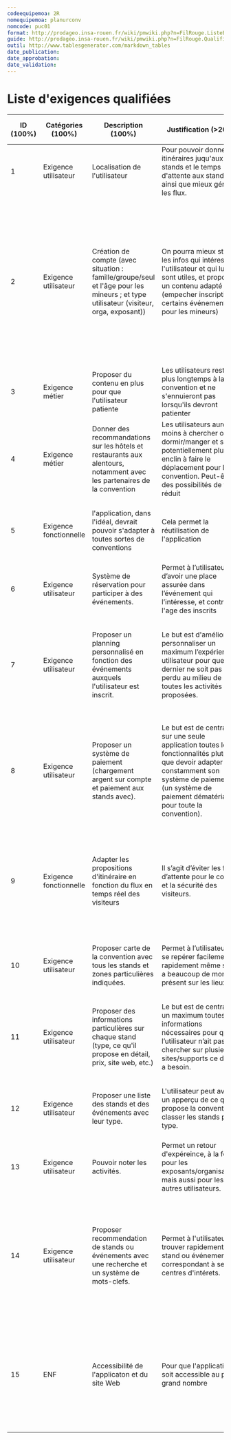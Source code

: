 ```yaml
---
codeequipemoa: 2R
nomequipemoa: planurconv
nomcode: puc01
format: http://prodageo.insa-rouen.fr/wiki/pmwiki.php?n=FilRouge.ListeExigencesQualifiees 
guide: http://prodageo.insa-rouen.fr/wiki/pmwiki.php?n=FilRouge.QualifierExigence
outil: http://www.tablesgenerator.com/markdown_tables
date_publication:
date_approbation:
date_validation:
---
```


# Liste d'exigences qualifiées
| ID (100%) | Catégories (100%)      | Description (100%)                                                                                                                   | Justification (>20%)                                                                                                                                                                                              | Origine (>80%)                                                | Critères de satisfaction (>70%)                                                                                                                                                                                                                                                                          | Contentement MOA (>30%) | Mécontentement MOA (>30%) | Exigences dépendantes | Exigences conflictuelles |
|-----------|------------------------|--------------------------------------------------------------------------------------------------------------------------------------|-------------------------------------------------------------------------------------------------------------------------------------------------------------------------------------------------------------------|---------------------------------------------------------------|----------------------------------------------------------------------------------------------------------------------------------------------------------------------------------------------------------------------------------------------------------------------------------------------------------|-------------------------|---------------------------|-----------------------|--------------------------|
| 1         | Exigence utilisateur   | Localisation de l'utilisateur                                                                                                        | Pour pouvoir donner les itinéraires juqu'aux stands et le temps d'attente aux stands, ainsi que mieux gérer les flux.                                                                                             | Brainstorming                                                 | À tout moment, l'utilisateur est localisé dans la convention .                                                                                                                                                                                                                                           |                         |                           |                       |                          |
| 2         | Exigence utilisateur   | Création de compte (avec situation : famille/groupe/seul et l'âge pour les mineurs ; et type utilisateur (visiteur, orga, exposant)) | On pourra mieux stocker les infos qui intéressent l'utilisateur et qui lui sont utiles, et proposer un contenu adapté (empecher inscription à certains événements pour les mineurs)                               | Idée de base brainstorming, affinée avec la table de Levesque | L'application propose de créer un compte, et propose à l'utilisateur de renseigner si il s'inscrit en tant que individu seul, groupe social ou famille. L'inscription récupère aussi l'age des inscrits, et leur fonction au sein de la convention parmi les trois possibles : visiteur, orga, exposant. | 5                       | 5                         |                       |                          |
| 3         | Exigence métier        | Proposer du contenu en plus pour que l'utilisateur patiente                                                                          | Les utilisateurs resteront plus longtemps à la convention et ne s'ennuieront pas lorsqu'ils devront patienter                                                                                                     | Brainstorming                                                 | L'application propose des mini-jeux pour pouvoir mieux patienter lors des files d'attentes.                                                                                                                                                                                                              | 2                       | 1                         |                       |                          |
| 4         | Exigence métier        | Donner des recommandations sur les hôtels et restaurants aux alentours, notamment avec les partenaires de la convention              | Les utilisateurs auront moins à chercher où dormir/manger et seront potentiellement plus enclin à faire le déplacement pour la convention. Peut-être des possibilités de tarif réduit                             | Brainstorming                                                 | On peut trouver sur l'application des liens vers les hotels et restaurants partenaires de la convention.                                                                                                                                                                                                 | 2                       |                           |                       |                          |
| 5         | Exigence fonctionnelle | l'application, dans l'idéal, devrait pouvoir s'adapter à toutes sortes de conventions                                                | Cela permet la réutilisation de l'application                                                                                                                                                                     | Brainstorming                                                 | L'application est agile et sera codée de manière à pouvoir etre adaptée a une autre convention                                                                                                                                                                                                           | 1                       |                           |                       |                          |
| 6         | Exigence utilisateur   | Système de réservation pour participer à des événements.                                                                             | Permet à l’utilisateur d’avoir une place assurée dans l’événement qui l’intéresse, et controler l'age des inscrits                                                                                                | Brainstorming                                                 | Il est possible de s'inscrire avec son compte à un événement avec son compte.                                                                                                                                                                                                                            | 5                       | 5                         |                       |                          |
| 7         | Exigence utilisateur   | Proposer un planning personnalisé en fonction des événements auxquels l'utilisateur est inscrit.                                     | Le but est d'améliorer et personnaliser un maximum l’expérience utilisateur pour que ce dernier ne soit pas perdu au milieu de toutes les activités proposées.                                                    | Brainstorming                                                 | Planning de la journée de l'utilisateur avec heure de début/fin, lieu et nom de  l'activité et un lien vers celle ci pour toutes activités auxquelles il est inscrit                                                                                                                                     | 4                       | 4                         | 6                     |                          |
| 8         | Exigence utilisateur   | Proposer un système de paiement (chargement argent sur compte et paiement aux stands avec).                                          | Le but est de centraliser sur une seule application toutes les fonctionnalités plutôt que devoir adapter son constamment son système de paiement (un système de paiement dématérialisé pour toute la convention). | Brainstorming                                                 | Il est possible de payer avec l'application, au travers une application de paiement en ligne partenaire. Les stands et autres exposants de la convention proposent tous le paiement via cette application.                                                                                               | 3                       |                           |                       |                          |
| 9         | Exigence fonctionnelle | Adapter les propositions d'itinéraire en fonction du flux en temps réel des visiteurs                                                | Il s’agit d’éviter les files d’attente pour le confort et la sécurité des visiteurs.                                                                                                                              | Brainstorming                                                 | L'itinéraire proposé au visiteur en fonction de sa position vers une destination cible est proposée de manière à éviter un maximum les amas et bouchons de personnes.                                                                                                                                    | 3                       | 1                         |                       |                          |
| 10        | Exigence utilisateur   | Proposer carte de la convention avec tous les stands et zones particulières indiquées.                                               | Permet à l’utilisateur de se repérer facilement et rapidement même s’il y a beaucoup de monde présent sur les lieux.                                                                                              | Brainstorming                                                 | Carte de la convention avec tous les stands et points d'intérêts (accueil, points de rassemblement...)                                                                                                                                                                                                   | 5                       | 5                         |                       |                          |
| 11        | Exigence utilisateur   | Proposer des informations particulières sur chaque stand (type, ce qu'il propose en détail, prix, site web, etc.)                    | Le but est de centraliser un maximum toutes les informations nécessaires pour que l’utilisateur n’ait pas à chercher sur plusieurs sites/supports ce dont il a besoin.                                            | Brainstorming                                                 | Permet d'ajouter des étiquettes aux stands/activités, des infos supplémentaires selon l'étiquette, et une description                                                                                                                                                                                    | 5                       | 5                         |                       |                          |
| 12        | Exigence utilisateur   | Proposer une liste des stands et des événements avec leur type.                                                                      | L'utilisateur peut avoir un apperçu de ce que propose la convention et classer les stands par type.                                                                                                               | Brainstorming                                                 | Permet  d'afficher les stands/activités qui correspondent à une étiquette précise                                                                                                                                                                                                                        | 5                       | 5                         | 11                    |                          |
| 13        | Exigence utilisateur   | Pouvoir noter les activités.                                                                                                         | Permet un retour d'expéreince, à la fois pour les exposants/organisateurs mais aussi pour les autres utilisateurs.                                                                                                | Brainstorming                                                 | Possibilité d'attribuer une note sur 5 aux activités                                                                                                                                                                                                                                                     | 4                       | 5                         |                       |                          |
| 14        | Exigence utilisateur   | Proposer recommendation de stands ou événements avec une recherche et un système de mots-clefs.                                      | Permet à l'utilisateur de trouver rapidement des stand ou événements correspondant à ses centres d'intérets.                                                                                                      | Brainstorming                                                 | Lorsque l'on cherche dans le catalogue des événements et stands proposés, il est possible de selectionner des mots-clefs qui permettent de restreindre les résultats à ce qui correspond aux mots-clefs de l'utilisateur.                                                                                | 5                       | 2                         | 11                    |                          |
| 15        | ENF                    | Accessibilité de l'applicaton et du site Web                                                                                         | Pour que l'application soit accessible au plus grand nombre                                                                                                                                                       | Rédaction de la liste des exigences qualifiées                | Une version web fonctionnelle de l'application est disponible. L'application et sa version web sont adaptée en terme d'accessibilité aux personnes ayant besoin de mise en page spécifique.                                                                                                              | 4                       | 4                         |                       |                          |
